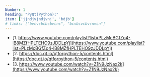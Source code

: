 ```yaml
---
Number: 1
heading: "PyQt(Python):"
item: ['jjndjvjndjvnj', 'bdjb']
# links: ["bvcvcbcbcbvcnc", "bcvbcvcbvcnvcn"]
---
```


- [1. https://www.youtube.com/playlist?list=PLzMcBGfZo4-lB8MZfHPLTEHO9zJDDLpYj](https://www.youtube.com/playlist?list=PLzMcBGfZo4-lB8MZfHPLTEHO9zJDDLpYj)
- [2. https://doc.qt.io/qtforpython-5/contents.html](https://doc.qt.io/qtforpython-5/contents.html)
- [3. https://www.youtube.com/watch?v=Z1N9JzNax2k](https://www.youtube.com/watch?v=Z1N9JzNax2k)
